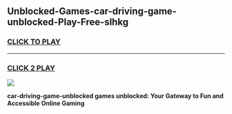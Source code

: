 
## Unblocked-Games-car-driving-game-unblocked-Play-Free-slhkg
<h3>
<a href="https://premium76.site?title=car-driving-game-unblocked&ref=18A1">CLICK TO PLAY</a></h3>
<hr>

<h3>
<a href="https://premium76.site?title=car-driving-game-unblocked&ref=18A1">CLICK 2 PLAY</a>
  
</h3>

<a href="https://premium76.site?title=car-driving-game-unblocked&ref=18A1"><img src="https://clearcache.store/games.png"></a>


**car-driving-game-unblocked games unblocked: Your Gateway to Fun and Accessible Online Gaming**

